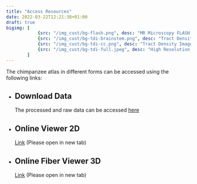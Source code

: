 ```yaml
---
title: "Access Resources"
date: 2022-03-22T12:21:38+01:00
draft: true
bigimg: [	
			{src: "/img_cust/bg-flash.png", desc: "MR Microscopy FLASH data"}, 
			{src: "/img_cust/bg-tdi-brainstem.png", desc: "Tract Density Image of Brainstem"}, 
			{src: "/img_cust/bg-tdi-cc.png", desc: "Tract Density Image of Corpus Calllosum"}, 
			{src: "/img_cust/bg-tdi-full.jpeg", desc: "High Resolution Tract Density Image"}
		]
---
```


The chimpanzee atlas in different forms can be accessed using the following links:

* ## Download Data
	The processed and raw data can be accessed [here](/page/download/)

* ## Online Viewer 2D
	[Link](https://openscience.cbs.mpg.de/brainnetworks/ebc/2D/) (Please open in new tab)

* ## Online Fiber Viewer 3D
	[Link](https://openscience.cbs.mpg.de/brainnetworks/ebc/3D/) (Please open in new tab)